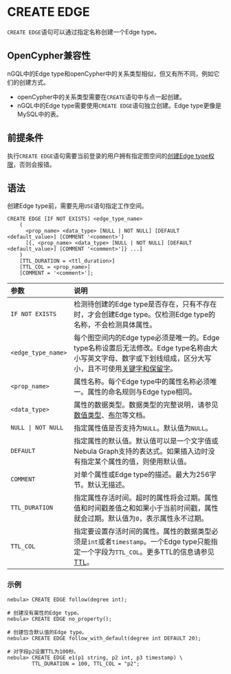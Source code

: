 # CREATE EDGE

`CREATE EDGE`语句可以通过指定名称创建一个Edge type。

## OpenCypher兼容性

nGQL中的Edge type和openCypher中的关系类型相似，但又有所不同，例如它们的创建方式。

* openCypher中的关系类型需要在`CREATE`语句中与点一起创建。
* nGQL中的Edge type需要使用`CREATE EDGE`语句独立创建。Edge type更像是MySQL中的表。

## 前提条件

执行`CREATE EDGE`语句需要当前登录的用户拥有指定图空间的[创建Edge type权限](../../7.data-security/1.authentication/3.role-list.md)，否则会报错。

## 语法

创建Edge type前，需要先用`USE`语句指定工作空间。

```ngql
CREATE EDGE [IF NOT EXISTS] <edge_type_name>
    (
      <prop_name> <data_type> [NULL | NOT NULL] [DEFAULT <default_value>] [COMMENT '<comment>']
      [{, <prop_name> <data_type> [NULL | NOT NULL] [DEFAULT <default_value>] [COMMENT '<comment>']} ...] 
    )
    [TTL_DURATION = <ttl_duration>]
    [TTL_COL = <prop_name>]
    [COMMENT = '<comment>'];
```

|参数|说明|
|:---|:---|
|`IF NOT EXISTS`|检测待创建的Edge type是否存在，只有不存在时，才会创建Edge type。仅检测Edge type的名称，不会检测具体属性。|
|`<edge_type_name>`|每个图空间内的Edge type必须是唯一的。Edge type名称设置后无法修改。Edge type名称由大小写英文字母、数字或下划线组成，区分大写小，且不可使用[关键字和保留字](../../3.ngql-guide/1.nGQL-overview/keywords-and-reserved-words.md)。|
|`<prop_name>`|属性名称。每个Edge type中的属性名称必须唯一。属性的命名规则与Edge type相同。|
|`<data_type>`|属性的数据类型。数据类型的完整说明，请参见[数值类型](../3.data-types/1.numeric.md)、[布尔](../3.data-types/2.boolean.md)等文档。|
|`NULL \| NOT NULL`|指定属性值是否支持为`NULL`。默认值为`NULL`。|
|`DEFAULT`|指定属性的默认值。默认值可以是一个文字值或Nebula Graph支持的表达式。如果插入边时没有指定某个属性的值，则使用默认值。|
|`COMMENT`|对单个属性或Edge type的描述。最大为256字节。默认无描述。|
|`TTL_DURATION`|指定属性存活时间。超时的属性将会过期。属性值和时间戳差值之和如果小于当前时间戳，属性就会过期。默认值为`0`，表示属性永不过期。|
|`TTL_COL`|指定要设置存活时间的属性。属性的数据类型必须是`int`或者`timestamp`。一个Edge type只能指定一个字段为`TTL_COL`。更多TTL的信息请参见[TTL](../8.clauses-and-options/ttl-options.md)。|

### 示例

```ngql
nebula> CREATE EDGE follow(degree int);

# 创建没有属性的Edge type。
nebula> CREATE EDGE no_property();

# 创建包含默认值的Edge type。
nebula> CREATE EDGE follow_with_default(degree int DEFAULT 20);

# 对字段p2设置TTL为100秒。
nebula> CREATE EDGE e1(p1 string, p2 int, p3 timestamp) \
        TTL_DURATION = 100, TTL_COL = "p2";
```
